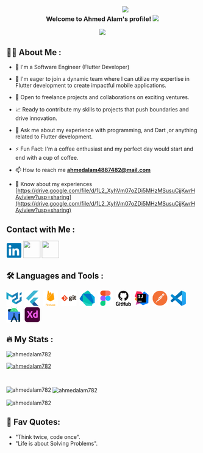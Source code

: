 
<img width="200" align="right" src="https://i.giphy.com/media/v1.Y2lkPTc5MGI3NjExYjN3M3c2Z2FlZHpwN3Z2cTZ5Ynd4ZTQ4NGVia2k3YnF1MW4weThpeiZlcD12MV9pbnRlcm5hbF9naWZfYnlfaWQmY3Q9Zw/dWesBcTLavkZuG35MI/giphy.gif">

<h3 align="center">
  Welcome to Ahmed Alam's profile!
  <img src="https://media.giphy.com/media/hvRJCLFzcasrR4ia7z/giphy.gif" width="28">
</h3>

<!-- Typing SVG by DenverCoder1 - https://github.com/DenverCoder1/readme-typing-svg -->
<p align="center">
  <a href="https://github.com/DenverCoder1/readme-typing-svg"><img src="https://readme-typing-svg.herokuapp.com/?lines=Flutter%20developer;Always%20learning%20new%20things&font=Fira%20Code&center=true&width=440&height=45&color=f75c7e&vCenter=true&size=22"></a>
</p> 

## :woman_technologist: About Me :
- 🏢 I'm a Software Engineer (Flutter Developer) 
- 🚀 I'm eager to join a dynamic team where I can utilize my expertise in Flutter development to create impactful mobile applications.
- 💼 Open to freelance projects and collaborations on exciting ventures.
- 📈 Ready to contribute my skills to projects that push boundaries and drive innovation.
- 💬 Ask me about my experience with programming, and Dart ,or anything related to Flutter development.
- ⚡ Fun Fact: I'm a coffee enthusiast and my perfect day would start and end with a cup of coffee.
- 📫 How to reach me **ahmedalam4887482@mail.com**

- 📄 Know about my experiences [https://drive.google.com/file/d/1L2_XyhVm07oZDi5MHzMSusuCjjKwrHAy/view?usp=sharing](https://drive.google.com/file/d/1L2_XyhVm07oZDi5MHzMSusuCjjKwrHAy/view?usp=sharing)

## Contact with Me :
  <a href="https://www.linkedin.com/in/ahmedmohamedalam/" target="_blank"><img src="https://github.com/devicons/devicon/blob/master/icons/linkedin/linkedin-original.svg" width="40" height="40" /></a>
    <a href="https://wa.me/+2011559555092" target="_blank"><img src="https://img.icons8.com/color/48/whatsapp--v1.png" width="45" height="45" /></a>
        <a href="mailto:ahmedalam4887482@mail.com" target="_blank"><img src="https://img.icons8.com/color/48/gmail-new.png" width="45" height="45" /></a>


## :hammer_and_wrench: Languages and Tools :

<div>
  <img src="https://github.com/devicons/devicon/blob/master/icons/materialui/materialui-original.svg" title="Material UI" alt="Material UI" width="40" height="40"/>&nbsp;
  <img src="https://github.com/devicons/devicon/blob/master/icons/flutter/flutter-original.svg" title="Flutter" alt="Flutter" width="40" height="40"/>&nbsp;
  <img src="https://github.com/devicons/devicon/blob/master/icons/firebase/firebase-plain-wordmark.svg" title="Firebase" alt="Firebase" width="40" height="40"/>&nbsp;
  <img src="https://github.com/devicons/devicon/blob/master/icons/git/git-original-wordmark.svg" title="Git" **alt="Git" width="40" height="40"/>&nbsp;
  <img src="https://github.com/devicons/devicon/blob/master/icons/dart/dart-original.svg" title="Dart" **alt="Dart" width="40" height="40"/>&nbsp; 
    <img src="https://github.com/devicons/devicon/blob/master/icons/figma/figma-original.svg" title="Figma" **alt="Figma" width="40" height="40"/>&nbsp; 
      <img src="https://github.com/devicons/devicon/blob/master/icons/github/github-original-wordmark.svg" title="Github" **alt="Github" width="40" height="40"/>&nbsp;
        <img src="https://github.com/devicons/devicon/blob/master/icons/intellij/intellij-original.svg" title="Intellij" **alt="Intellij" width="40" height="40"/>&nbsp;
          <img src="https://github.com/devicons/devicon/blob/master/icons/postman/postman-original.svg" title="Postman" **alt="Postman" width="40" height="40"/>&nbsp;
           <img src="https://github.com/devicons/devicon/blob/master/icons/vscode/vscode-original.svg" title="VsCode" **alt="VsCode" width="40" height="40"/>&nbsp;
             <img src="https://github.com/devicons/devicon/blob/master/icons/androidstudio/androidstudio-original.svg" title="AndroidStudio" **alt="AndroidStudio" width="40" height="40"/>&nbsp;
               <img src="https://github.com/devicons/devicon/blob/master/icons/xd/xd-original.svg" title="XD" **alt="XD" width="40" height="40"/>&nbsp;
</div>


## :fire: My Stats :
<p align="left"> <img src="https://komarev.com/ghpvc/?username=ahmedalam782&label=Profile%20views&color=0e75b6&style=flat" alt="ahmedalam782" /> </p>

<p align="left"> <a href="https://github.com/ryo-ma/github-profile-trophy"><img src="https://github-profile-trophy.vercel.app/?username=ahmedalam782" alt="ahmedalam782" /></a> </p>

<p align="left"> <a href="https://twitter.com/" target="blank"><img src="https://img.shields.io/twitter/follow/?logo=twitter&style=for-the-badge" alt="" /></a> </p>

<p><img align="left" src="https://github-readme-stats.vercel.app/api/top-langs?username=ahmedalam782&show_icons=true&locale=en&layout=compact" alt="ahmedalam782" /></p>

<p>&nbsp;<img align="center" src="https://github-readme-stats.vercel.app/api?username=ahmedalam782&show_icons=true&locale=en" alt="ahmedalam782" /></p>

<p><img align="center" src="https://github-readme-streak-stats.herokuapp.com/?user=ahmedalam782&" alt="ahmedalam782" /></p>

## 💎 Fav Quotes: 
- "Think twice, code once". 
- "Life is about Solving Problems".
